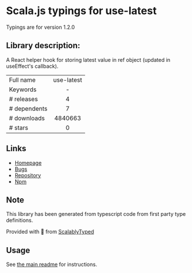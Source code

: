
# Scala.js typings for use-latest

Typings are for version 1.2.0

## Library description:
A React helper hook for storing latest value in ref object (updated in useEffect's callback).

|                    |                 |
| ------------------ | :-------------: |
| Full name          | use-latest |
| Keywords           | - |
| # releases         | 4 |
| # dependents       | 7 |
| # downloads        | 4840663 |
| # stars            | 0 |

## Links
- [Homepage](https://github.com/Andarist/use-latest#readme)
- [Bugs](https://github.com/Andarist/use-latest/issues)
- [Repository](https://github.com/Andarist/use-latest)
- [Npm](https://www.npmjs.com/package/use-latest)
    


## Note
This library has been generated from typescript code from first party type definitions.

Provided with :purple_heart: from [ScalablyTyped](https://github.com/oyvindberg/ScalablyTyped)

## Usage
See [the main readme](../../readme.md) for instructions.



